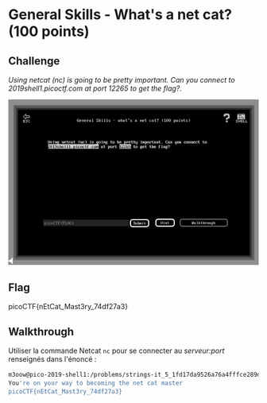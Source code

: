 
# General Skills - What's a net cat? (100 points)

## Challenge

*Using netcat (nc) is going to be pretty important. Can you connect to 2019shell1.picoctf.com at port 12265 to get the flag?.*

![Challenge](../images/general_skills_whats_a_net_cat_challenge.png)

## Flag

picoCTF{nEtCat_Mast3ry_74df27a3}

## Walkthrough

Utiliser la commande Netcat `nc` pour se connecter au *serveur:port* renseignés dans l'énoncé :

```bash
m3oow@pico-2019-shell1:/problems/strings-it_5_1fd17da9526a76a4fffce289dee10fbb$ nc 2019shell1.picoctf.com 12265
You're on your way to becoming the net cat master
picoCTF{nEtCat_Mast3ry_74df27a3}
```
